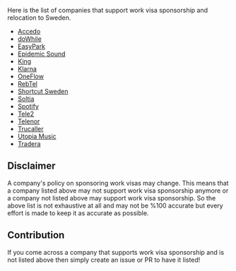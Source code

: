 Here is the list of companies that support work visa sponsorship and relocation to Sweden.

- [Accedo](https://www.accedo.tv)
- [doWhile](https://dowhile.se) 
- [EasyPark](https://easypark.se)
- [Epidemic Sound](https://www.epidemicsound.com)
- [King](https://www.king.com)
- [Klarna](https://www.klarna.com)
- [OneFlow](https://oneflow.com)
- [RebTel](https://www.rebtel.com)
- [Shortcut Sweden](https://shortcut.io/sweden)
- [Soltia](https://www.soltia.se)
- [Spotify](https://www.spotify.com)
- [Tele2](https://www.tele2.se)
- [Telenor](https://www.telenor.se)
- [Trucaller](https://www.truecaller.com) 
- [Utopia Music](https://utopiamusic.com)
- [Tradera](https://www.tradera.com/)

## Disclaimer

A company's policy on sponsoring work visas may change. This means that a company listed above may not support work visa sponsorship anymore or a company not listed above may support work visa sponsorship. So the above list is not exhaustive at all and may not be %100 accurate but every effort is made to keep it as accurate as possible.

## Contribution

If you come across a company that supports work visa sponsorship and is not listed above then simply create an issue or PR to have it listed!
